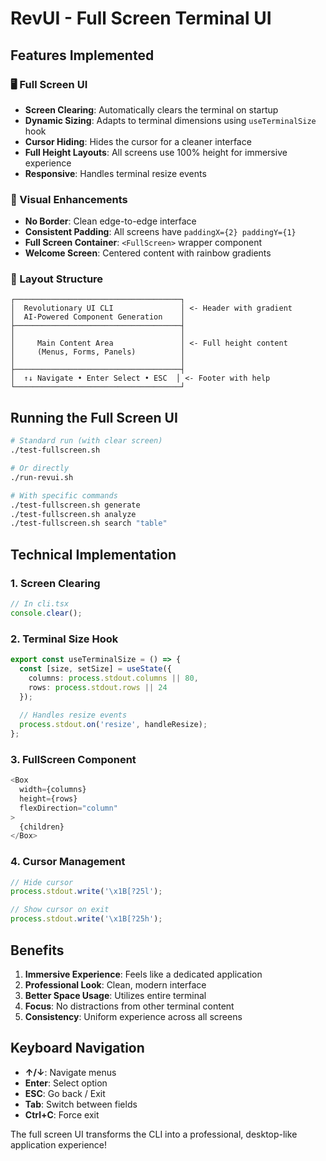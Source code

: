 # RevUI - Full Screen Terminal UI

## Features Implemented

### 🖥️ Full Screen UI
- **Screen Clearing**: Automatically clears the terminal on startup
- **Dynamic Sizing**: Adapts to terminal dimensions using `useTerminalSize` hook
- **Cursor Hiding**: Hides the cursor for a cleaner interface
- **Full Height Layouts**: All screens use 100% height for immersive experience
- **Responsive**: Handles terminal resize events

### 🎨 Visual Enhancements
- **No Border**: Clean edge-to-edge interface
- **Consistent Padding**: All screens have `paddingX={2} paddingY={1}`
- **Full Screen Container**: `<FullScreen>` wrapper component
- **Welcome Screen**: Centered content with rainbow gradients

### 📐 Layout Structure
```
┌─────────────────────────────────────┐
│  Revolutionary UI CLI               │ <- Header with gradient
│  AI-Powered Component Generation    │
├─────────────────────────────────────┤
│                                     │
│     Main Content Area               │ <- Full height content
│     (Menus, Forms, Panels)          │
│                                     │
├─────────────────────────────────────┤
│  ↑↓ Navigate • Enter Select • ESC  │ <- Footer with help
└─────────────────────────────────────┘
```

## Running the Full Screen UI

```bash
# Standard run (with clear screen)
./test-fullscreen.sh

# Or directly
./run-revui.sh

# With specific commands
./test-fullscreen.sh generate
./test-fullscreen.sh analyze
./test-fullscreen.sh search "table"
```

## Technical Implementation

### 1. **Screen Clearing**
```typescript
// In cli.tsx
console.clear();
```

### 2. **Terminal Size Hook**
```typescript
export const useTerminalSize = () => {
  const [size, setSize] = useState({
    columns: process.stdout.columns || 80,
    rows: process.stdout.rows || 24
  });
  
  // Handles resize events
  process.stdout.on('resize', handleResize);
};
```

### 3. **FullScreen Component**
```typescript
<Box
  width={columns}
  height={rows}
  flexDirection="column"
>
  {children}
</Box>
```

### 4. **Cursor Management**
```typescript
// Hide cursor
process.stdout.write('\x1B[?25l');

// Show cursor on exit
process.stdout.write('\x1B[?25h');
```

## Benefits

1. **Immersive Experience**: Feels like a dedicated application
2. **Professional Look**: Clean, modern interface
3. **Better Space Usage**: Utilizes entire terminal
4. **Focus**: No distractions from other terminal content
5. **Consistency**: Uniform experience across all screens

## Keyboard Navigation

- **↑/↓**: Navigate menus
- **Enter**: Select option
- **ESC**: Go back / Exit
- **Tab**: Switch between fields
- **Ctrl+C**: Force exit

The full screen UI transforms the CLI into a professional, desktop-like application experience!